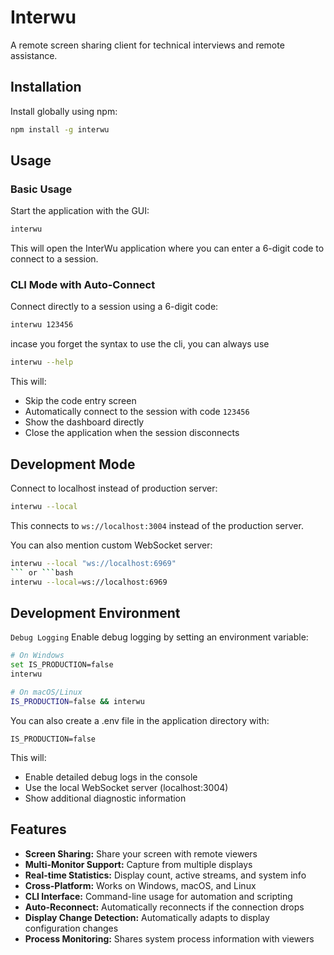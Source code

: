 # Interwu

A remote screen sharing client for technical interviews and remote assistance.

## Installation

Install globally using npm:

```bash
npm install -g interwu
```

## Usage

### Basic Usage

Start the application with the GUI:

```bash
interwu
```

This will open the InterWu application where you can enter a 6-digit code to connect to a session.

### CLI Mode with Auto-Connect

Connect directly to a session using a 6-digit code:

```bash
interwu 123456
```

incase you forget the syntax to use the cli, you can always use

```bash
interwu --help
```

This will:

- Skip the code entry screen
- Automatically connect to the session with code `123456`
- Show the dashboard directly
- Close the application when the session disconnects

## Development Mode

Connect to localhost instead of production server:

```bash
interwu --local
```

This connects to `ws://localhost:3004` instead of the production server.

You can also mention custom WebSocket server:

````bash
interwu --local "ws://localhost:6969"
``` or ```bash
interwu --local=ws://localhost:6969
````

## Development Environment

`Debug Logging`
Enable debug logging by setting an environment variable:

```bash
# On Windows
set IS_PRODUCTION=false
interwu

# On macOS/Linux
IS_PRODUCTION=false && interwu
```

You can also create a .env file in the application directory with:

```env
IS_PRODUCTION=false
```

This will:

- Enable detailed debug logs in the console
- Use the local WebSocket server (localhost:3004)
- Show additional diagnostic information

## Features

- **Screen Sharing:** Share your screen with remote viewers
- **Multi-Monitor Support:** Capture from multiple displays
- **Real-time Statistics:** Display count, active streams, and system info
- **Cross-Platform:** Works on Windows, macOS, and Linux
- **CLI Interface:** Command-line usage for automation and scripting
- **Auto-Reconnect:** Automatically reconnects if the connection drops
- **Display Change Detection:** Automatically adapts to display configuration changes
- **Process Monitoring:** Shares system process information with viewers
